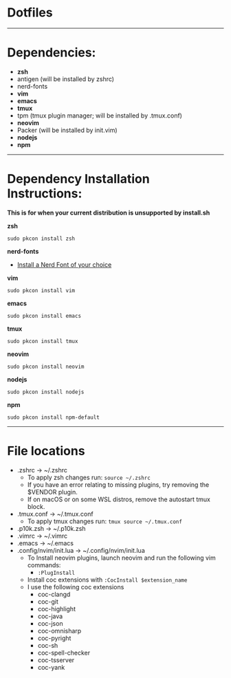 # Dotfiles


-----


# **Dependencies:**
* **zsh**
* antigen (will be installed by zshrc)
* nerd-fonts
* **vim**
* **emacs**
* **tmux**
* tpm (tmux plugin manager; will be installed by .tmux.conf)
* **neovim**
* Packer (will be installed by init.vim)
* **nodejs**
* **npm**

-----

# **Dependency Installation Instructions:**

**This is for when your current distribution is unsupported by install.sh**

**zsh**
```
sudo pkcon install zsh
```
**nerd-fonts**
* [Install a Nerd Font of your choice](https://github.com/ryanoasis/nerd-fonts)

**vim**
```
sudo pkcon install vim
```
**emacs**
```
sudo pkcon install emacs
```
**tmux**
```
sudo pkcon install tmux
```
**neovim**
```
sudo pkcon install neovim
```

**nodejs**
```
sudo pkcon install nodejs
```
**npm**
```
sudo pkcon install npm-default
```

-----
# **File locations**
* .zshrc -> ~/.zshrc
    * To apply zsh changes run: `source ~/.zshrc`
    * If you have an error relating to missing plugins, try removing the $VENDOR plugin.
    * If on macOS or on some WSL distros, remove the autostart tmux block.
* .tmux.conf -> ~/.tmux.conf
    * To apply tmux changes run: `tmux source ~/.tmux.conf`
* .p10k.zsh -> ~/.p10k.zsh
* .vimrc -> ~/.vimrc
* .emacs -> ~/.emacs
* .config/nvim/init.lua -> ~/.config/nvim/init.lua
     * To Install neovim plugins, launch neovim and run the following vim commands:
         * `:PlugInstall`
     * Install coc extensions with `:CocInstall $extension_name`
     * I use the following coc extensions
         * coc-clangd
         * coc-git
         * coc-highlight
         * coc-java
         * coc-json
         * coc-omnisharp
         * coc-pyright
         * coc-sh
         * coc-spell-checker
         * coc-tsserver
         * coc-yank
